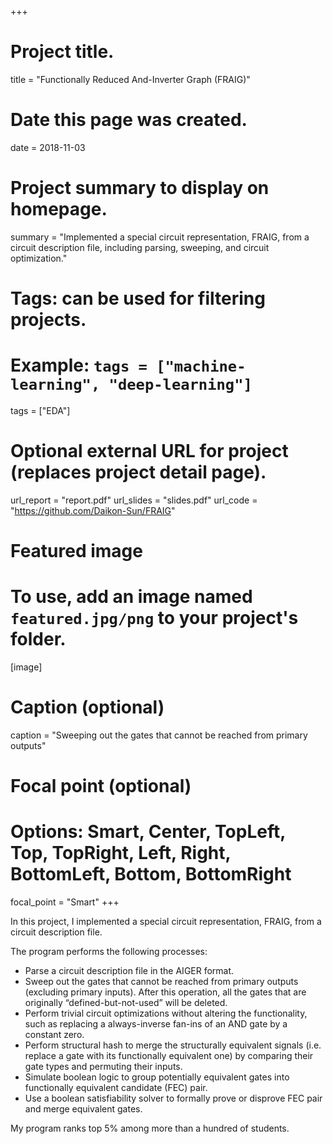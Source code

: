 +++
# Project title.
title = "Functionally Reduced And-Inverter Graph (FRAIG)"

# Date this page was created.
date = 2018-11-03

# Project summary to display on homepage.
summary = "Implemented a special circuit representation, FRAIG, from a circuit description file, including parsing, sweeping, and circuit optimization."

# Tags: can be used for filtering projects.
# Example: `tags = ["machine-learning", "deep-learning"]`
tags = ["EDA"]

# Optional external URL for project (replaces project detail page).
url_report = "report.pdf"
url_slides = "slides.pdf"
url_code = "https://github.com/Daikon-Sun/FRAIG"

# Featured image
# To use, add an image named `featured.jpg/png` to your project's folder. 
[image]
  # Caption (optional)
  caption = "Sweeping out the gates that cannot be reached from primary outputs"
  
  # Focal point (optional)
  # Options: Smart, Center, TopLeft, Top, TopRight, Left, Right, BottomLeft, Bottom, BottomRight
  focal_point = "Smart"
+++

In this project, I implemented a special circuit representation, FRAIG, from a circuit description file.

The program performs the following processes:

* Parse a circuit description file in the AIGER format.
* Sweep out the gates that cannot be reached from primary outputs (excluding primary inputs). After this operation, all the gates that are originally “defined-but-not-used” will be deleted.
* Perform trivial circuit optimizations without altering the functionality, such as replacing a always-inverse fan-ins of an AND gate by a constant zero.
* Perform structural hash to merge the structurally equivalent signals (i.e. replace a gate with its functionally equivalent one) by comparing their gate types and permuting their inputs.
* Simulate boolean logic to group potentially equivalent gates into functionally equivalent candidate (FEC) pair.
* Use a boolean satisfiability solver to formally prove or disprove FEC pair and merge equivalent gates.

My program ranks top 5% among more than a hundred of students.
